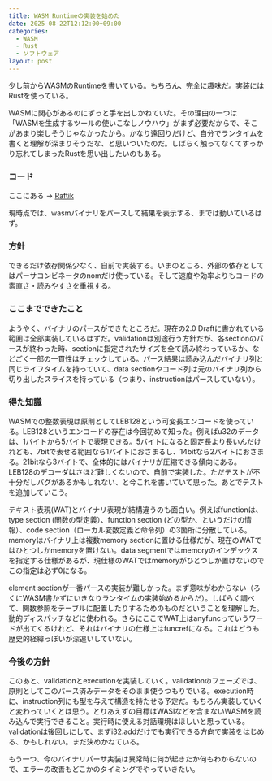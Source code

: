 ```yaml
---
title: WASM Runtimeの実装を始めた
date: 2025-08-22T12:12:00+09:00
categories:
  - WASM
  - Rust
  - ソフトウェア
layout: post
---
```

少し前からWASMのRuntimeを書いている。もちろん、完全に趣味だ。実装にはRustを使っている。

WASMに関心があるのにずっと手を出しかねていた。その理由の一つは「WASMを生成するツールの使いこなしノウハウ」がまず必要だからで、そこがあまり楽しそうじゃなかったから。かなり遠回りだけど、自分でランタイムを書くと理解が深まりそうだな、と思いついたのだ。しばらく触ってなくてすっかり忘れてしまったRustを思い出したいのもある。

### コード

ここにある → [Raftik](https://github.com/skoji/raftik/)

現時点では、wasmバイナリをパースして結果を表示する、までは動いているはず。

### 方針

できるだけ依存関係少なく、自前で実装する。いまのところ、外部の依存としてはパーサコンビネータのnomだけ使っている。そして速度や効率よりもコードの素直さ・読みやすさを重視する。

### ここまでできたこと

ようやく、バイナリのパースができたところだ。現在の2.0 Draftに書かれている範囲は全部実装しているはずだ。validationは別途行う方針だが、各sectionのパースが終わった時、sectionに指定されたサイズを全て読み終わっているか、などごく一部の一貫性はチェックしている。パース結果は読み込んだバイナリ列と同じライフタイムを持っていて、data sectionやコード列は元のバイナリ列から切り出したスライスを持っている（つまり、instructionはパースしていない）。

### 得た知識

WASMでの整数表現は原則としてLEB128という可変長エンコードを使っている。LEB128というエンコードの存在は今回初めて知った。例えばu32のデータは、1バイトから5バイトで表現できる。5バイトになると固定長より長いんだけれども、7bitで表せる範囲なら1バイトにおさまるし、14bitなら2バイトにおさまる。21bitなら3バイトで、全体的にはバイナリが圧縮できる傾向にある。LEB128のデコーダはさほど難しくないので、自前で実装した。ただテストが不十分だしバグがあるかもしれない、と今これを書いていて思った。あとでテストを追加していこう。

テキスト表現(WAT)とバイナリ表現が結構違うのも面白い。例えばfunctionは、type section (関数の型定義）、function section (どの型か、というだけの情報）、code section（ローカル変数定義と命令列）の3箇所に分散している。memoryはバイナリ上は複数memory sectionに置ける仕様だが、現在のWATではひとつしかmemoryを置けない。data segmentではmemoryのインデックスを指定する仕様があるが、現仕様のWATではmemoryがひとつしか置けないのでこの指定は必ず0になる。

element sectionが一番パースの実装が難しかった。まず意味がわからない（ろくにWASM書かずにいきなりランタイムの実装始めるからだ）。しばらく調べて、関数参照をテーブルに配置したりするためのものだということを理解した。動的ディスパッチなどに使われる。さらにここでWAT上はanyfuncっていうワードが出てくるけれど、それはバイナリの仕様上はfuncrefになる。これはどうも歴史的経緯っぽいが深追いしていない。

### 今後の方針

このあと、validationとexecutionを実装していく。validationのフェーズでは、原則としてこのパース済みデータをそのまま使うつもりでいる。execution時に、instruction列にも型を与えて構造を持たせる予定だ。もちろん実装していくと変わっていくとは思う。とりあえずの目標はWASIなどを含まないWASMを読み込んで実行できること。実行時に使える対話環境はほしいと思っている。validationは後回しにして、まずi32.addだけでも実行できる方向で実装をはじめる、かもしれない。まだ決めかねている。

もう一つ、今のバイナリパーサ実装は異常時に何が起きたか何もわからないので、エラーの改善もどこかのタイミングでやっていきたい。
